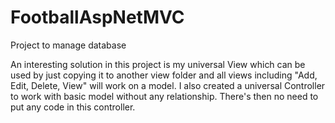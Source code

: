 # FootballAspNetMVC
Project to manage database

An interesting solution in this project is my universal View which can be used by just copying it to another view folder and all views including "Add, Edit, Delete, View" will work on a model.
I also created a universal Controller to work with basic model without any relationship. There's then no need to put any code in this controller.
